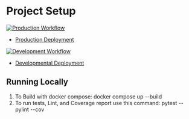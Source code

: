 # Project Setup

[![Production Workflow](https://github.com/Light1996/project_1/actions/workflows/prod.yml/badge.svg)](https://github.com/Light1996/project_1/actions/workflows/prod.yml)

* [Production Deployment](https://nss63-development.herokuapp.com/)


[![Development Workflow](https://github.com/Light1996/project_1/actions/workflows/dev.yml/badge.svg)](https://github.com/Light1996/project_1/actions/workflows/dev.yml)

* [Developmental Deployment](https://nss63-production.herokuapp.com/)

## Running Locally

1. To Build with docker compose:
   docker compose up --build
2. To run tests, Lint, and Coverage report use this command: pytest --pylint --cov
